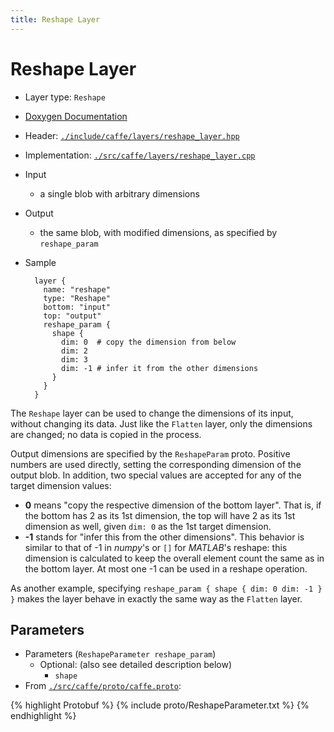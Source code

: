 ```yaml
---
title: Reshape Layer
---
```


# Reshape Layer
* Layer type: `Reshape`
* [Doxygen Documentation](http://caffe.berkeleyvision.org/doxygen/classcaffe_1_1ReshapeLayer.md)
* Header: [`./include/caffe/layers/reshape_layer.hpp`](https://github.com/BVLC/caffe/blob/master/include/caffe/layers/reshape_layer.hpp)
* Implementation: [`./src/caffe/layers/reshape_layer.cpp`](https://github.com/BVLC/caffe/blob/master/src/caffe/layers/reshape_layer.cpp)

* Input
    - a single blob with arbitrary dimensions
* Output
    - the same blob, with modified dimensions, as specified by `reshape_param`

* Sample

        layer {
          name: "reshape"
          type: "Reshape"
          bottom: "input"
          top: "output"
          reshape_param {
            shape {
              dim: 0  # copy the dimension from below
              dim: 2
              dim: 3
              dim: -1 # infer it from the other dimensions
            }
          }
        }

The `Reshape` layer can be used to change the dimensions of its input, without changing its data. Just like the `Flatten` layer, only the dimensions are changed; no data is copied in the process.

Output dimensions are specified by the `ReshapeParam` proto. Positive numbers are used directly, setting the corresponding dimension of the output blob. In addition, two special values are accepted for any of the target dimension values:

* **0** means "copy the respective dimension of the bottom layer". That is, if the bottom has 2 as its 1st dimension, the top will have 2 as its 1st dimension as well, given `dim: 0` as the 1st target dimension.
* **-1** stands for "infer this from the other dimensions". This behavior is similar to that of -1 in *numpy*'s or `[]` for *MATLAB*'s reshape: this dimension is calculated to keep the overall element count the same as in the bottom layer. At most one -1 can be used in a reshape operation.

As another example, specifying `reshape_param { shape { dim: 0 dim: -1 } }` makes the layer behave in exactly the same way as the `Flatten` layer.
 
## Parameters

* Parameters (`ReshapeParameter reshape_param`)
    - Optional: (also see detailed description below)
        - `shape`
* From [`./src/caffe/proto/caffe.proto`](https://github.com/BVLC/caffe/blob/master/src/caffe/proto/caffe.proto):

{% highlight Protobuf %}
{% include proto/ReshapeParameter.txt %}
{% endhighlight %}

